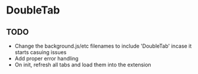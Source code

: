 # DoubleTab

## TODO
 - Change the background.js/etc filenames to include 'DoubleTab' incase it starts casuing issues
 - Add proper error handling
 - On init, refresh all tabs and load them into the extension